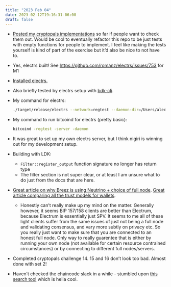 ```yaml
---
title: "2023 Feb 04"
date: 2023-02-12T19:16:31-06:00
draft: false
---
```


- [Posted my cryptopals implementations](https://github.com/alecchendev/cryptopals-rust) so far if people want to check them out. Would be cool to eventually refactor this repo to be just tests with empty functions for people to implement. I feel like making the tests yourself is kind of part of the exercise but it’d also be nice to not have to.

- Yes, electrs built! See https://github.com/romanz/electrs/issues/753 for M1
- [Installed electrs.](https://github.com/romanz/electrs/blob/master/doc/install.md)
- Also briefly tested by electrs setup with [bdk-cli](https://github.com/bitcoindevkit/bdk-cli).
- My command for electrs:
    
    ```bash
    ./target/release/electrs --network=regtest --daemon-dir=/Users/alecchen/Library/Application\ Support/Bitcoin --log-filters INFO
    ```
    
- My command to run bitcoind for electrs (pretty basic):
    
    ```bash
    bitcoind -regtest -server -daemon
    ```
    
- It was great to set up my own electrs server, but I think nigiri is winning out for my development setup.
- Building with LDK:
    - `Filter::register_output` function signature no longer has return type
    - The filter section is not super clear, or at least I am unsure what to do just from the docs that are here.
- [Great article on why Breez is using Neutrino + choice of full node](https://medium.com/breez-technology/the-only-thing-better-than-minimal-trust-is-none-at-all-34456f650332). [Great article comparing all the trust models for wallets](https://medium.com/@jimpo/flavors-of-bitcoin-wallets-82e527248d13).
    - Honestly can’t really make up my mind on the matter. Generally however, it seems BIP 157/158 clients are better than Electrum, because Electrum is essentially just SPV. It seems to me all of these light clients suffer from the same issues of just not being a full node and validating consensus, and vary more subtly on privacy etc. So you really just want to make sure that you are connected to an honest full node. Only way to really guarentee that is either by running your own node (not available for certain resource contrained circumstances) or by connecting to different full nodes/servers.
- Completed cryptopals challenge 14. 15 and 16 don’t look too bad. Almost done with set 2!
- Haven’t checked the chaincode slack in a while - stumbled upon [this search tool](https://bitcoinsearch.xyz/?q=what%20happens%20when%20all%20bitcoin%20are%20mined&size=n_50_n) which is hella cool.

